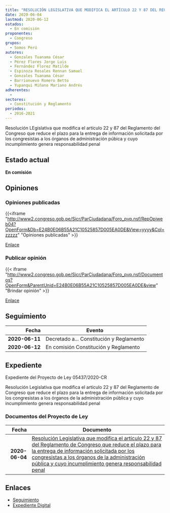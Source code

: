 ```yaml
---
title: "RESOLUCIÓN LEGISLATIVA QUE MODIFICA EL ARTÍCULO 22 Y 87 DEL REGLAMENTO DEL CONGRESO QUE REDUCE EL PLAZO PARA LA ENTREGA DE INFORMACIÓN SOLICITADA POR LOS CONGRESISTAS A LOS ÓGANOS DE LA ADMINISTRACIÓN PÚBLICA Y CUYO INCUMPLIMIENTO GENERA RESPONSABILIDAD PENAL"
date: 2020-06-04
lastmod: 2020-06-12
estados: 
  - En comisión
proponentes: 
  - Congreso
grupos: 
  - Somos Perú
autores: 
  - Gonzales Tuanama César
  - Pérez Flores Jorge Luis
  - Fernández Florez Matilde
  - Espinoza Rosales Rennan Samuel
  - Gonzales Tuanama César
  - Barrionuevo Romero Betto
  - Yupanqui Miñano Mariano Andrés
adherentes: 
  - 
sectores: 
  - Constitución y Reglamento
periodos: 
  - 2016-2021
---
```


Resolución LEgislativa que modifica el artículo 22 y 87 del Reglamento del Congreso que reduce el plazo para la entrega de información solicitada por los congresistas a los órganos de administración púbica y cuyo incumplimiento genera responsabilidad penal


## Estado actual

**En comisión**

## Opiniones

### Opiniones publicadas

{{<iframe "http://www2.congreso.gob.pe/Sicr/ParCiudadana/Foro_pvp.nsf/RepOpiweb04?OpenForm&Db=E24B0E06B55A21C10525857D005EA0DE&View=yyyy&Col=zzzzz" "Opiniones publicadas" >}}

[Enlace](http://www2.congreso.gob.pe/Sicr/ParCiudadana/Foro_pvp.nsf/RepOpiweb04?OpenForm&Db=E24B0E06B55A21C10525857D005EA0DE&View=yyyy&Col=zzzzz)
### Publicar opinión

{{< iframe "http://www2.congreso.gob.pe/Sicr/ParCiudadana/Foro_pvp.nsf/Documentos?OpenForm&ParentUnid=E24B0E06B55A21C10525857D005EA0DE&view" "Brindar opinión" >}}

[Enlace](http://www2.congreso.gob.pe/Sicr/ParCiudadana/Foro_pvp.nsf/Documentos?OpenForm&ParentUnid=E24B0E06B55A21C10525857D005EA0DE&view)

## Seguimiento

| Fecha | Evento |
|------:|--------|
| **2020-06-11** | Decretado a... Constitución y Reglamento|
| **2020-06-12** | En comisión Constitución y Reglamento|


## Expediente

Expediente del Proyecto de Ley 05437/2020-CR

Resolución Legislativa que modifica el artículo 22 y 87 del Reglamento de Congreso que reduce el plazo para la entrega de información solicitada por los congresistas a los órganos de la administración pública y cuyo incumplimiento genera responsabilidad penal


### Documentos del Proyecto de Ley

| Fecha | Documento |
|------:|--------|
| **2020-06-04** | [Resolución Legislativa que modifica el artículo 22 y 87 del Reglamento de Congreso que reduce el plazo para la entrega de información solicitada por los congresistas a los órganos de la administración pública y cuyo incumplimiento genera responsabilidad penal](http://www.leyes.congreso.gob.pe/Documentos/2016_2021/Proyectos_de_Ley_y_de_Resoluciones_Legislativas/PL05437-20200604.pdf) |

## Enlaces 

- [Seguimiento](http://www2.congreso.gob.pe/Sicr/TraDocEstProc/CLProLey2016.nsf/f7fff46988ca05b1052578e100829cc7/a629d4203a14dd070525857d006cdd8b?OpenDocument)
- [Expediente Digital](http://www2.congreso.gob.pe/Sicr/TraDocEstProc/CLProLey2016.nsf/f7fff46988ca05b1052578e100829cc7/a629d4203a14dd070525857d006cdd8b?OpenDocument&Click=05257FB7005EB655.eb71d0cf91d8294e05256cdf006b5706/$Body/0.1C6C)
